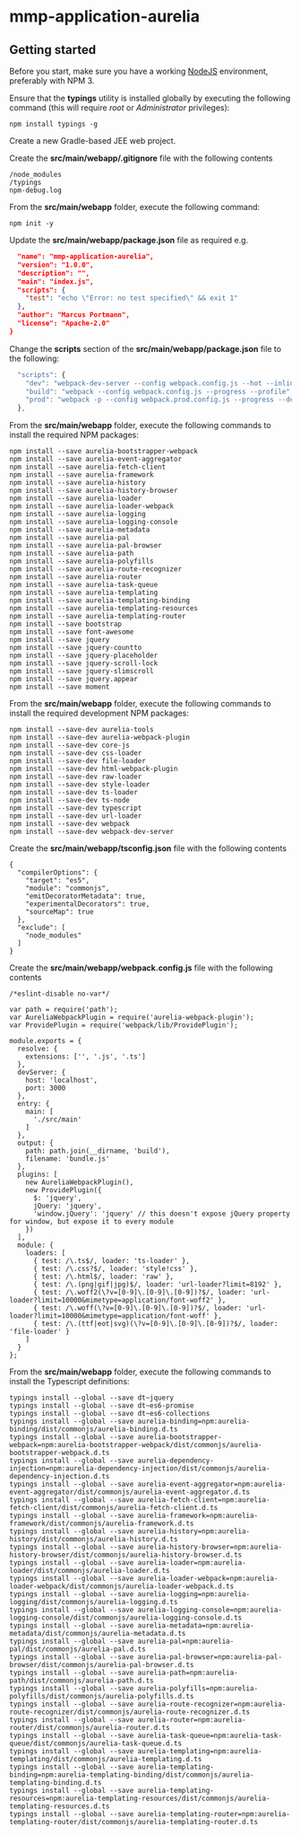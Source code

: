
# mmp-application-aurelia

## Getting started

Before you start, make sure you have a working [NodeJS](http://nodejs.org/) environment, preferably with NPM 3.

Ensure that the  **typings** utility is installed globally by executing the following command (this will require *root* or *Administrator* privileges):

```shell
npm install typings -g
```

Create a new Gradle-based JEE web project.

Create the  **src/main/webapp/.gitignore** file with the following contents

```text
/node_modules
/typings
npm-debug.log
```
 
From the **src/main/webapp** folder, execute the following command:

```shell
npm init -y
```
 
Update the  **src/main/webapp/package.json** file as required e.g.

```json
  "name": "mmp-application-aurelia",
  "version": "1.0.0",
  "description": "",
  "main": "index.js",
  "scripts": {
    "test": "echo \"Error: no test specified\" && exit 1"
  },
  "author": "Marcus Portmann",
  "license": "Apache-2.0"
}
```
  
Change the **scripts** section of the **src/main/webapp/package.json** file to the following:
 
```javascript
  "scripts": {
    "dev": "webpack-dev-server --config webpack.config.js --hot --inline --progress --devtool eval",
    "build": "webpack --config webpack.config.js --progress --profile",
    "prod": "webpack -p --config webpack.prod.config.js --progress --devtool source-map"
  },
``` 

From the **src/main/webapp** folder, execute the following commands to install the required NPM packages:

```shell
npm install --save aurelia-bootstrapper-webpack
npm install --save aurelia-event-aggregator
npm install --save aurelia-fetch-client
npm install --save aurelia-framework
npm install --save aurelia-history
npm install --save aurelia-history-browser
npm install --save aurelia-loader
npm install --save aurelia-loader-webpack
npm install --save aurelia-logging
npm install --save aurelia-logging-console
npm install --save aurelia-metadata
npm install --save aurelia-pal
npm install --save aurelia-pal-browser
npm install --save aurelia-path
npm install --save aurelia-polyfills
npm install --save aurelia-route-recognizer
npm install --save aurelia-router
npm install --save aurelia-task-queue
npm install --save aurelia-templating
npm install --save aurelia-templating-binding
npm install --save aurelia-templating-resources
npm install --save aurelia-templating-router
npm install --save bootstrap
npm install --save font-awesome
npm install --save jquery
npm install --save jquery-countto
npm install --save jquery-placeholder
npm install --save jquery-scroll-lock
npm install --save jquery-slimscroll
npm install --save jquery.appear
npm install --save moment
``` 

From the **src/main/webapp** folder, execute the following commands to install the required development NPM packages:

```shell
npm install --save-dev aurelia-tools
npm install --save-dev aurelia-webpack-plugin
npm install --save-dev core-js
npm install --save-dev css-loader
npm install --save-dev file-loader
npm install --save-dev html-webpack-plugin
npm install --save-dev raw-loader
npm install --save-dev style-loader
npm install --save-dev ts-loader
npm install --save-dev ts-node
npm install --save-dev typescript
npm install --save-dev url-loader
npm install --save-dev webpack
npm install --save-dev webpack-dev-server
``` 
 
Create the  **src/main/webapp/tsconfig.json** file with the following contents

```text
{
  "compilerOptions": {
    "target": "es5",
    "module": "commonjs",
    "emitDecoratorMetadata": true,
    "experimentalDecorators": true,
    "sourceMap": true
  },
  "exclude": [
    "node_modules"
  ]
}
``` 
 
Create the  **src/main/webapp/webpack.config.js** file with the following contents

```text
/*eslint-disable no-var*/

var path = require('path');
var AureliaWebpackPlugin = require('aurelia-webpack-plugin');
var ProvidePlugin = require('webpack/lib/ProvidePlugin');

module.exports = {
  resolve: {
    extensions: ['', '.js', '.ts']
  },
  devServer: {
    host: 'localhost',
    port: 3000
  },
  entry: {
    main: [
      './src/main'
    ]
  },
  output: {
    path: path.join(__dirname, 'build'),
    filename: 'bundle.js'
  },
  plugins: [
    new AureliaWebpackPlugin(),
    new ProvidePlugin({
      $: 'jquery',
      jQuery: 'jquery',
      'window.jQuery': 'jquery' // this doesn't expose jQuery property for window, but expose it to every module
    })
  ],
  module: {
    loaders: [
      { test: /\.ts$/, loader: 'ts-loader' },
      { test: /\.css?$/, loader: 'style!css' },
      { test: /\.html$/, loader: 'raw' },
      { test: /\.(png|gif|jpg)$/, loader: 'url-loader?limit=8192' },
      { test: /\.woff2(\?v=[0-9]\.[0-9]\.[0-9])?$/, loader: 'url-loader?limit=10000&mimetype=application/font-woff2' },
      { test: /\.woff(\?v=[0-9]\.[0-9]\.[0-9])?$/, loader: 'url-loader?limit=10000&mimetype=application/font-woff' },
      { test: /\.(ttf|eot|svg)(\?v=[0-9]\.[0-9]\.[0-9])?$/, loader: 'file-loader' }
    ]
  }
};
``` 
 
From the **src/main/webapp** folder, execute the following commands to install the Typescript definitions:
 
```shell
typings install --global --save dt~jquery
typings install --global --save dt~es6-promise
typings install --global --save dt~es6-collections
typings install --global --save aurelia-binding=npm:aurelia-binding/dist/commonjs/aurelia-binding.d.ts
typings install --global --save aurelia-bootstrapper-webpack=npm:aurelia-bootstrapper-webpack/dist/commonjs/aurelia-bootstrapper-webpack.d.ts
typings install --global --save aurelia-dependency-injection=npm:aurelia-dependency-injection/dist/commonjs/aurelia-dependency-injection.d.ts
typings install --global --save aurelia-event-aggregator=npm:aurelia-event-aggregator/dist/commonjs/aurelia-event-aggregator.d.ts
typings install --global --save aurelia-fetch-client=npm:aurelia-fetch-client/dist/commonjs/aurelia-fetch-client.d.ts
typings install --global --save aurelia-framework=npm:aurelia-framework/dist/commonjs/aurelia-framework.d.ts
typings install --global --save aurelia-history=npm:aurelia-history/dist/commonjs/aurelia-history.d.ts
typings install --global --save aurelia-history-browser=npm:aurelia-history-browser/dist/commonjs/aurelia-history-browser.d.ts
typings install --global --save aurelia-loader=npm:aurelia-loader/dist/commonjs/aurelia-loader.d.ts
typings install --global --save aurelia-loader-webpack=npm:aurelia-loader-webpack/dist/commonjs/aurelia-loader-webpack.d.ts
typings install --global --save aurelia-logging=npm:aurelia-logging/dist/commonjs/aurelia-logging.d.ts
typings install --global --save aurelia-logging-console=npm:aurelia-logging-console/dist/commonjs/aurelia-logging-console.d.ts
typings install --global --save aurelia-metadata=npm:aurelia-metadata/dist/commonjs/aurelia-metadata.d.ts
typings install --global --save aurelia-pal=npm:aurelia-pal/dist/commonjs/aurelia-pal.d.ts
typings install --global --save aurelia-pal-browser=npm:aurelia-pal-browser/dist/commonjs/aurelia-pal-browser.d.ts
typings install --global --save aurelia-path=npm:aurelia-path/dist/commonjs/aurelia-path.d.ts
typings install --global --save aurelia-polyfills=npm:aurelia-polyfills/dist/commonjs/aurelia-polyfills.d.ts
typings install --global --save aurelia-route-recognizer=npm:aurelia-route-recognizer/dist/commonjs/aurelia-route-recognizer.d.ts
typings install --global --save aurelia-router=npm:aurelia-router/dist/commonjs/aurelia-router.d.ts
typings install --global --save aurelia-task-queue=npm:aurelia-task-queue/dist/commonjs/aurelia-task-queue.d.ts
typings install --global --save aurelia-templating=npm:aurelia-templating/dist/commonjs/aurelia-templating.d.ts
typings install --global --save aurelia-templating-binding=npm:aurelia-templating-binding/dist/commonjs/aurelia-templating-binding.d.ts
typings install --global --save aurelia-templating-resources=npm:aurelia-templating-resources/dist/commonjs/aurelia-templating-resources.d.ts
typings install --global --save aurelia-templating-router=npm:aurelia-templating-router/dist/commonjs/aurelia-templating-router.d.ts
``` 
